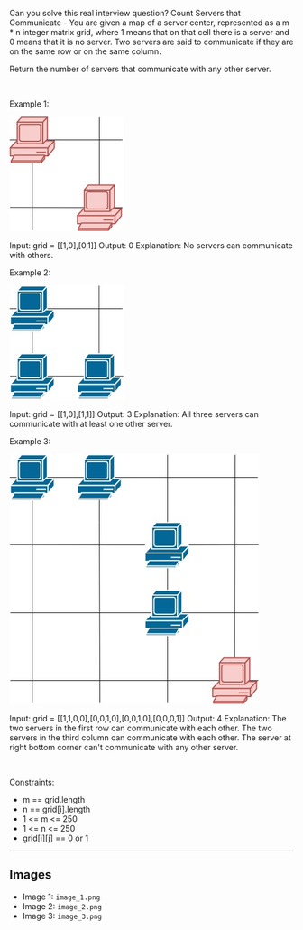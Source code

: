 Can you solve this real interview question? Count Servers that Communicate - You are given a map of a server center, represented as a m * n integer matrix grid, where 1 means that on that cell there is a server and 0 means that it is no server. Two servers are said to communicate if they are on the same row or on the same column.

Return the number of servers that communicate with any other server.

 

Example 1:

![Example 1](./image_1.png)


Input: grid = [[1,0],[0,1]]
Output: 0
Explanation: No servers can communicate with others.

Example 2:

![Example 2](./image_2.png)


Input: grid = [[1,0],[1,1]]
Output: 3
Explanation: All three servers can communicate with at least one other server.


Example 3:

![Example 3](./image_3.png)


Input: grid = [[1,1,0,0],[0,0,1,0],[0,0,1,0],[0,0,0,1]]
Output: 4
Explanation: The two servers in the first row can communicate with each other. The two servers in the third column can communicate with each other. The server at right bottom corner can't communicate with any other server.


 

Constraints:

 * m == grid.length
 * n == grid[i].length
 * 1 <= m <= 250
 * 1 <= n <= 250
 * grid[i][j] == 0 or 1

---

## Images

- Image 1: `image_1.png`
- Image 2: `image_2.png`
- Image 3: `image_3.png`
